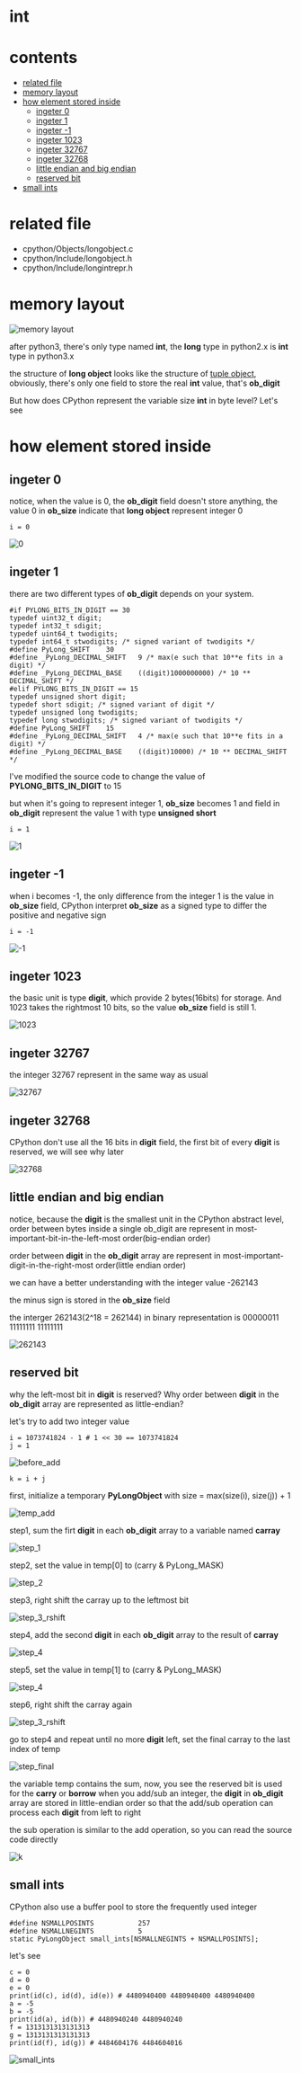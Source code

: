 # int

# contents

* [related file](#related-file)
* [memory layout](#memory-layout)
* [how element stored inside](#how-element-stored-inside)
    * [ingeter 0](#ingeter-0)
    * [ingeter 1](#ingeter-1)
    * [ingeter -1](#ingeter--1)
    * [ingeter 1023](#ingeter-1023)
    * [ingeter 32767](#ingeter-32767)
    * [ingeter 32768](#ingeter-32768)
    * [little endian and big endian](#little-endian-and-big-endian)
    * [reserved bit](#reserved-bit)
* [small ints](#small-ints)

# related file
* cpython/Objects/longobject.c
* cpython/Include/longobject.h
* cpython/Include/longintrepr.h

# memory layout

![memory layout](https://img-blog.csdnimg.cn/20190314164305131.png?x-oss-process=image/watermark,type_ZmFuZ3poZW5naGVpdGk,shadow_10,text_aHR0cHM6Ly9ibG9nLmNzZG4ubmV0L3FxXzMxNzIwMzI5,size_16,color_FFFFFF,t_70)

after python3, there's only type named **int**, the **long** type in python2.x is **int** type in python3.x

the structure of **long object** looks like the structure of [tuple object](https://github.com/zpoint/CPython-Internals/blob/master/BasicObject/tuple/tuple.md#memory-layout), obviously, there's only one field to store the real **int** value, that's **ob_digit**

But how does CPython represent the variable size **int** in byte level? Let's see

# how element stored inside

## ingeter 0

notice, when the value is 0, the **ob_digit** field doesn't store anything, the value 0 in **ob_size** indicate that **long object** represent integer 0

    i = 0

![0](https://github.com/zpoint/CPython-Internals/blob/master/BasicObject/long/0.png)

## ingeter 1

there are two different types of **ob_digit** depends on your system.

    #if PYLONG_BITS_IN_DIGIT == 30
    typedef uint32_t digit;
    typedef int32_t sdigit;
    typedef uint64_t twodigits;
    typedef int64_t stwodigits; /* signed variant of twodigits */
    #define PyLong_SHIFT    30
    #define _PyLong_DECIMAL_SHIFT   9 /* max(e such that 10**e fits in a digit) */
    #define _PyLong_DECIMAL_BASE    ((digit)1000000000) /* 10 ** DECIMAL_SHIFT */
    #elif PYLONG_BITS_IN_DIGIT == 15
    typedef unsigned short digit;
    typedef short sdigit; /* signed variant of digit */
    typedef unsigned long twodigits;
    typedef long stwodigits; /* signed variant of twodigits */
    #define PyLong_SHIFT    15
    #define _PyLong_DECIMAL_SHIFT   4 /* max(e such that 10**e fits in a digit) */
    #define _PyLong_DECIMAL_BASE    ((digit)10000) /* 10 ** DECIMAL_SHIFT */

I've modified the source code to change the value of **PYLONG_BITS_IN_DIGIT** to 15

but when it's going to represent integer 1, **ob_size** becomes 1 and field in **ob_digit** represent the value 1 with type **unsigned short**

    i = 1

![1](https://github.com/zpoint/CPython-Internals/blob/master/BasicObject/long/1.png)

## ingeter -1

when i becomes -1, the only difference from the integer 1 is the value in **ob_size** field, CPython interpret **ob_size** as a signed type to differ the positive and negative sign

    i = -1

![-1](https://github.com/zpoint/CPython-Internals/blob/master/BasicObject/long/-1.png)

## ingeter 1023

the basic unit is type **digit**, which provide 2 bytes(16bits) for storage. And 1023 takes the rightmost 10 bits,
so the value **ob_size** field is still 1.


![1023](https://github.com/zpoint/CPython-Internals/blob/master/BasicObject/long/1023.png)

## ingeter 32767

the integer 32767 represent in the same way as usual

![32767](https://github.com/zpoint/CPython-Internals/blob/master/BasicObject/long/32767.png)

## ingeter 32768

CPython don't use all the 16 bits in **digit** field, the first bit of every **digit** is reserved, we will see why later

![32768](https://github.com/zpoint/CPython-Internals/blob/master/BasicObject/long/32768.png)

## little endian and big endian

notice, because the **digit** is the smallest unit in the CPython abstract level, order between bytes inside a single ob_digit are represent in most-important-bit-in-the-left-most order(big-endian order)

order between **digit** in the **ob_digit** array are represent in most-important-digit-in-the-right-most order(little endian order)

we can have a better understanding with the integer value -262143

the minus sign is stored in the **ob_size** field

the interger 262143(2^18 = 262144) in binary representation is 00000011 11111111 11111111

![262143](https://github.com/zpoint/CPython-Internals/blob/master/BasicObject/long/262143.png)

## reserved bit

why the left-most bit in **digit** is reserved? Why order between **digit** in the **ob_digit** array are represented as little-endian?

let's try to add two integer value

    i = 1073741824 - 1 # 1 << 30 == 1073741824
    j = 1

![before_add](https://github.com/zpoint/CPython-Internals/blob/master/BasicObject/long/before_add.png)

    k = i + j

first, initialize a temporary **PyLongObject** with size = max(size(i), size(j)) + 1

![temp_add](https://github.com/zpoint/CPython-Internals/blob/master/BasicObject/long/temp_add.png)

step1, sum the firt **digit** in each **ob_digit** array to a variable named **carray**

![step_1](https://github.com/zpoint/CPython-Internals/blob/master/BasicObject/long/step_1.png)

step2, set the value in temp[0] to (carry & PyLong_MASK)

![step_2](https://github.com/zpoint/CPython-Internals/blob/master/BasicObject/long/step_2.png)

step3, right shift the carray up to the leftmost bit

![step_3_rshift](https://github.com/zpoint/CPython-Internals/blob/master/BasicObject/long/step_3_rshift.png)

step4, add the second **digit** in each **ob_digit** array to the result of **carray**

![step_4](https://github.com/zpoint/CPython-Internals/blob/master/BasicObject/long/step_4.png)

step5, set the value in temp[1] to (carry & PyLong_MASK)

![step_4](https://github.com/zpoint/CPython-Internals/blob/master/BasicObject/long/step_5.png)

step6, right shift the carray again

![step_3_rshift](https://github.com/zpoint/CPython-Internals/blob/master/BasicObject/long/step_3_rshift.png)

go to step4 and repeat until no more **digit** left, set the final carray to the last index of temp

![step_final](https://github.com/zpoint/CPython-Internals/blob/master/BasicObject/long/step_final.png)

the variable temp contains the sum, now, you see the reserved bit is used for the **carry** or **borrow** when you add/sub an integer, the **digit** in **ob_digit** array are stored in little-endian order so that the add/sub operation can process each **digit** from left to right

the sub operation is similar to the add operation, so you can read the source code directly

![k](https://github.com/zpoint/CPython-Internals/blob/master/BasicObject/long/k.png)


## small ints

CPython also use a buffer pool to store the frequently used integer


    #define NSMALLPOSINTS           257
    #define NSMALLNEGINTS           5
    static PyLongObject small_ints[NSMALLNEGINTS + NSMALLPOSINTS];

let's see

    c = 0
    d = 0
    e = 0
    print(id(c), id(d), id(e)) # 4480940400 4480940400 4480940400
    a = -5
    b = -5
    print(id(a), id(b)) # 4480940240 4480940240
    f = 1313131313131313
    g = 1313131313131313
    print(id(f), id(g)) # 4484604176 4484604016

![small_ints](https://github.com/zpoint/CPython-Internals/blob/master/BasicObject/long/small_ints.png)